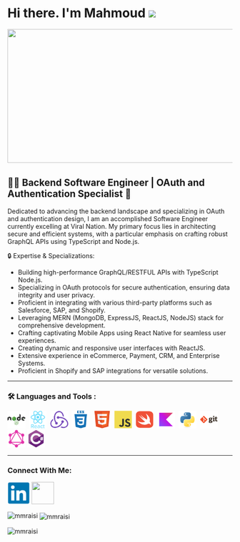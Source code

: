 

<h1 >
  Hi there. I'm Mahmoud
  <img src="https://media.giphy.com/media/hvRJCLFzcasrR4ia7z/giphy.gif" width="30px"/>
</h1>
</div>

<div align="center">
  <img src="https://media.giphy.com/media/dWesBcTLavkZuG35MI/giphy.gif" width="600" height="300"/>
</div>


## 👨‍💻 Backend Software Engineer | OAuth and Authentication Specialist 🚀

Dedicated to advancing the backend landscape and specializing in OAuth and authentication design, I am an accomplished Software Engineer currently excelling at Viral Nation. My primary focus lies in architecting secure and efficient systems, with a particular emphasis on crafting robust GraphQL APIs using TypeScript and Node.js.

🔒 Expertise & Specializations:

- Building high-performance GraphQL/RESTFUL APIs with TypeScript Node.js.
- Specializing in OAuth protocols for secure authentication, ensuring data integrity and user privacy.
- Proficient in integrating with various third-party platforms such as Salesforce, SAP, and Shopify.
- Leveraging MERN (MongoDB, ExpressJS, ReactJS, NodeJS) stack for comprehensive development.
- Crafting captivating Mobile Apps using React Native for seamless user experiences.
- Creating dynamic and responsive user interfaces with ReactJS.
- Extensive experience in eCommerce, Payment, CRM, and Enterprise Systems.
- Proficient in Shopify and SAP integrations for versatile solutions.

---

### :hammer_and_wrench: Languages and Tools :
<div>
  <img src="https://github.com/devicons/devicon/blob/master/icons/nodejs/nodejs-original-wordmark.svg" title="NodeJS" alt="NodeJS" width="40" height="40"/>&nbsp;
  <img src="https://github.com/devicons/devicon/blob/master/icons/react/react-original-wordmark.svg" title="React" alt="React" width="40" height="40"/>&nbsp;
  <img src="https://github.com/devicons/devicon/blob/master/icons/redux/redux-original.svg" title="Redux" alt="Redux " width="40" height="40"/>&nbsp;
  <img src="https://github.com/devicons/devicon/blob/master/icons/css3/css3-plain-wordmark.svg"  title="CSS3" alt="CSS" width="40" height="40"/>&nbsp;
  <img src="https://github.com/devicons/devicon/blob/master/icons/html5/html5-original.svg" title="HTML5" alt="HTML" width="40" height="40"/>&nbsp;
  <img src="https://github.com/devicons/devicon/blob/master/icons/javascript/javascript-original.svg" title="JavaScript" alt="JavaScript" width="40" height="40"/>&nbsp;
  <img src="https://github.com/devicons/devicon/blob/master/icons/swift/swift-original.svg" title="Swift" alt="Swift" width="40" height="40"/>&nbsp;
  <img src="https://github.com/devicons/devicon/blob/master/icons/kotlin/kotlin-original.svg" title="Kotlin" alt="Kotlin" width="40" height="40"/>&nbsp;
  <img src="https://github.com/devicons/devicon/blob/master/icons/python/python-original.svg" title="Python"  alt="Python" width="40" height="40"/>&nbsp;
  <img src="https://github.com/devicons/devicon/blob/master/icons/git/git-original-wordmark.svg" title="Git" **alt="Git" width="40" height="40"/>
  <img src="https://github.com/devicons/devicon/blob/master/icons/graphql/graphql-plain.svg" title="Graphql" **alt="Graphql" width="40" height="40"/>
  <img src="https://github.com/devicons/devicon/blob/master/icons/csharp/csharp-original.svg" title="Csharp" **alt="Csharp" width="40" height="40"/>
</div>

---
### Connect With Me:

<div>
  <a href="https://www.linkedin.com/in/mahmoudmraisi/" style="text-decoration:none;">
    <img src="https://github.com/devicons/devicon/blob/master/icons/linkedin/linkedin-original.svg" width="50" height="50">
  </a>
  <a href="mailto:mahmoudmraisi2@gmail.com" style="text-decoration:none;">
    <img src="https://github.com/mmraisi/mmraisi/assets/67347986/12e7fe05-45ec-40fb-b613-66121ea41e76" width="50" height="50">
  </a>
</div>


<div>

  <p><img align="left" src="https://github-readme-stats.vercel.app/api/top-langs?username=mmraisi&show_icons=true&locale=en&layout=compact&theme=dark" alt="mmraisi" /></p>
  <p>&nbsp;<img align="center" src="https://github-readme-stats.vercel.app/api?username=mmraisi&show_icons=true&locale=en&theme=dark" alt="mmraisi" /></p>
  <p><img align="center" src="https://github-readme-streak-stats.herokuapp.com/?user=mmraisi&&theme=dark" alt="mmraisi" /></p>
</div>
